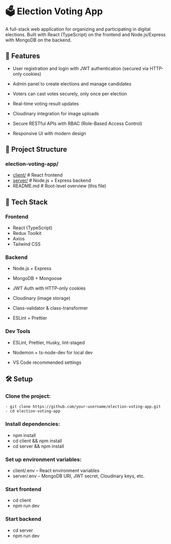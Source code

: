 # 🗳️ Election Voting App
A full-stack web application for organizing and participating in digital elections. Built with React (TypeScript) on the frontend and Node.js/Express with MongoDB on the backend.

## ****🚀 Features****
- User registration and login with JWT authentication (secured via HTTP-only cookies)

- Admin panel to create elections and manage candidates

- Voters can cast votes securely, only once per election

- Real-time voting result updates

- Cloudinary integration for image uploads

- Secure RESTful APIs with RBAC (Role-Based Access Control)

- Responsive UI with modern design

## 📁 Project Structure


### election-voting-app/
- [client/](./client/README.md)     # React frontend
- [server/](./server/readme.md)     # Node.js + Express backend
- README.md   # Root-level overview (this file)


## 🧰 Tech Stack
### Frontend

- React (TypeScript)
- Redux Toolkit
- Axios
- Tailwind CSS

### Backend

- Node.js + Express

- MongoDB + Mongoose

- JWT Auth with HTTP-only cookies

- Cloudinary (image storage)

- Class-validator & class-transformer

- ESLint + Prettier

### Dev Tools

- ESLint, Prettier, Husky, lint-staged

- Nodemon + ts-node-dev for local dev

- VS Code recommended settings

## 🛠️ Setup
### Clone the project:
```
- git clone https://github.com/your-username/election-voting-app.git
- cd election-voting-app
```
### Install dependencies:
- npm install
- cd client && npm install
- cd server && npm install

### Set up environment variables:

- client/.env – React environment variables
- server/.env – MongoDB URI, JWT secret, Cloudinary keys, etc.

### Start frontend
- cd client
- npm run dev

### Start backend
- cd server
- npm run dev